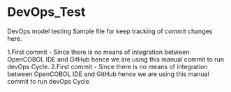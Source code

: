 # DevOps_Test
DevOps model testing
Sample file for keep tracking of commit changes here.

1.First commit - Since there is no means of integration between OpenCOBOL IDE and GitHub hence we are using this manual commit to run devOps Cycle.
2.First commit - Since there is no means of integration between OpenCOBOL IDE and GitHub hence we are using this manual commit to run devOps Cycle
